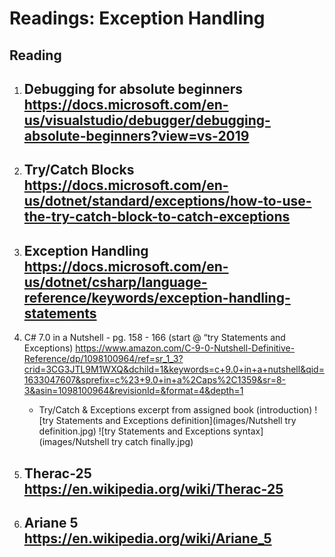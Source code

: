#  Readings: Exception Handling

##  Reading
1.  Debugging for absolute beginners  https://docs.microsoft.com/en-us/visualstudio/debugger/debugging-absolute-beginners?view=vs-2019
    -  
2.  Try/Catch Blocks https://docs.microsoft.com/en-us/dotnet/standard/exceptions/how-to-use-the-try-catch-block-to-catch-exceptions
    -  
3.  Exception Handling  https://docs.microsoft.com/en-us/dotnet/csharp/language-reference/keywords/exception-handling-statements
    -  
4.  C# 7.0 in a Nutshell - pg. 158 - 166 (start @ “try Statements and Exceptions)  https://www.amazon.com/C-9-0-Nutshell-Definitive-Reference/dp/1098100964/ref=sr_1_3?crid=3CG3JTL9M1WXQ&dchild=1&keywords=c+9.0+in+a+nutshell&qid=1633047607&sprefix=c%23+9.0+in+a%2Caps%2C1359&sr=8-3&asin=1098100964&revisionId=&format=4&depth=1
    -  Try/Catch & Exceptions excerpt from assigned book (introduction)
![try Statements and Exceptions definition](images/Nutshell try definition.jpg)
![try Statements and Exceptions syntax](images/Nutshell try catch finally.jpg)

5.  Therac-25  https://en.wikipedia.org/wiki/Therac-25
    -  
6.  Ariane 5  https://en.wikipedia.org/wiki/Ariane_5
    -  